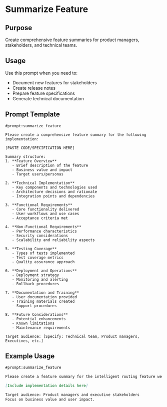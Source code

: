 # Summarize Feature

## Purpose
Create comprehensive feature summaries for product managers, stakeholders, and technical teams.

## Usage
Use this prompt when you need to:
- Document new features for stakeholders
- Create release notes
- Prepare feature specifications
- Generate technical documentation

## Prompt Template

```
#prompt:summarize_feature

Please create a comprehensive feature summary for the following implementation:

[PASTE CODE/SPECIFICATION HERE]

Summary structure:
1. **Feature Overview**
   - Brief description of the feature
   - Business value and impact
   - Target users/personas

2. **Technical Implementation**
   - Key components and technologies used
   - Architecture decisions and rationale
   - Integration points and dependencies

3. **Functional Requirements**
   - Core functionality delivered
   - User workflows and use cases
   - Acceptance criteria met

4. **Non-Functional Requirements**
   - Performance characteristics
   - Security considerations
   - Scalability and reliability aspects

5. **Testing Coverage**
   - Types of tests implemented
   - Test coverage metrics
   - Quality assurance approach

6. **Deployment and Operations**
   - Deployment strategy
   - Monitoring and alerting
   - Rollback procedures

7. **Documentation and Training**
   - User documentation provided
   - Training materials created
   - Support procedures

8. **Future Considerations**
   - Potential enhancements
   - Known limitations
   - Maintenance requirements

Target audience: [Specify: Technical team, Product managers, Executives, etc.]
```

## Example Usage

```markdown
#prompt:summarize_feature

Please create a feature summary for the intelligent routing feature we just implemented:

[Include implementation details here]

Target audience: Product managers and executive stakeholders
Focus on business value and user impact.
```
